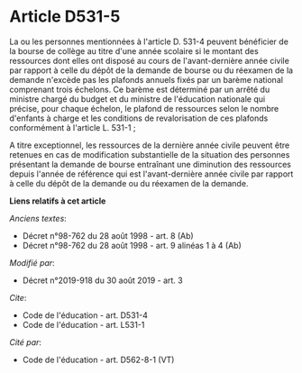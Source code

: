 # Article D531-5

La ou les personnes mentionnées à l'article D. 531-4 peuvent bénéficier de la bourse de collège au titre d'une année scolaire
si le montant des ressources dont elles ont disposé au cours de l'avant-dernière année civile par rapport à celle du dépôt de
la demande de bourse ou du réexamen de la demande n'excède pas les plafonds annuels fixés par un barème national comprenant
trois échelons. Ce barème est déterminé par un arrêté du ministre chargé du budget et du ministre de l'éducation nationale
qui précise, pour chaque échelon, le plafond de ressources selon le nombre d'enfants à charge et les conditions de
revalorisation de ces plafonds conformément à l'article L. 531-1 ;

A titre exceptionnel, les ressources de la dernière année civile peuvent être retenues en cas de modification substantielle
de la situation des personnes présentant la demande de bourse entraînant une diminution des ressources depuis l'année de
référence qui est l'avant-dernière année civile par rapport à celle du dépôt de la demande ou du réexamen de la demande.

**Liens relatifs à cet article**

_Anciens textes_:

  - Décret n°98-762 du 28 août 1998 - art. 8 (Ab)
  - Décret n°98-762 du 28 août 1998 - art. 9 alinéas 1 à 4 (Ab)

_Modifié par_:

  - Décret n°2019-918 du 30 août 2019 - art. 3

_Cite_:

  - Code de l'éducation - art. D531-4
  - Code de l'éducation - art. L531-1

_Cité par_:

  - Code de l'éducation - art. D562-8-1 (VT)
